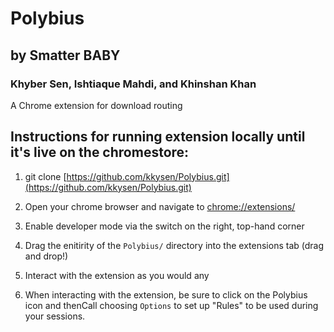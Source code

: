 # Polybius
## by Smatter BABY
### Khyber Sen, Ishtiaque Mahdi, and Khinshan Khan
A Chrome extension for download routing

## Instructions for running extension locally until it's live on the chromestore:
1. git clone [https://github.com/kkysen/Polybius.git](https://github.com/kkysen/Polybius.git)
2. Open your chrome browser and navigate to [chrome://extensions/](chrome://extensions/)
3. Enable developer mode via the switch on the right, top-hand corner
4. Drag the enitirity of the `Polybius/` directory into the extensions tab (drag and drop!)
5. Interact with the extension as you would any

6. When interacting with the extension, be sure to click on the Polybius icon and thenCall choosing `Options` to set up "Rules" to be used during your sessions.
